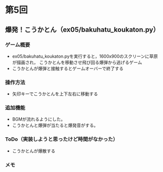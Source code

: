 # 第5回
## 爆発！こうかとん（ex05/bakuhatu_koukaton.py）
### ゲーム概要
- ex05/bakuhatu_koukaton.pyを実行すると，1600x900のスクリーンに草原が描画され，
こうかとんを移動させ飛び回る爆弾から逃げるゲーム
- こうかとんが爆弾と接触するとゲームオーバーで終了する
### 操作方法
- 矢印キーでこうかとんを上下左右に移動する
### 追加機能
- BGMが流れるようにした。
- こうかとんと爆弾が当たると爆発音がする。
### ToDo（実装しようと思ったけど時間がなかった）
- こうかとんが爆散する
### メモ